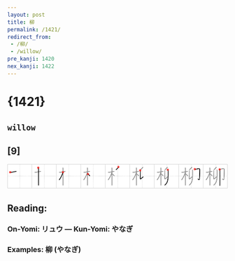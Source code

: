```yaml
---
layout: post
title: 柳
permalink: /1421/
redirect_from:
 - /柳/
 - /willow/
pre_kanji: 1420
nex_kanji: 1422
---
```


# {1421}

## `willow`

## [9]

<div class="stroke"><img src="../images/E69FB3.png" /></div>

## Reading:

### On-Yomi: リュウ &mdash; Kun-Yomi: やなぎ

### Examples: 柳 (やなぎ)
